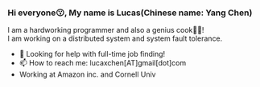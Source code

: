 ### Hi everyone😗, My name is Lucas(Chinese name: Yang Chen)

I am a hardworking programmer and also a genius cook🧑‍🍳!  
I am working on a distributed system and system fault tolerance.

- 🤔 Looking for help with full-time job finding!
- 📫 How to reach me: lucaxchen[AT]gmail[dot]com
- Working at Amazon inc. and Cornell Univ
